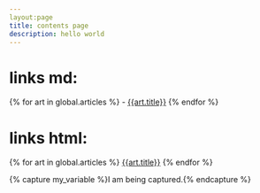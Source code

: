 ```yaml
---
layout:page
title: contents page
description: hello world
---
```

# links md:
{% for art in global.articles %}
    - [{{art.title}}]({{art.url}})
{% endfor %}



# links html:
{% for art in global.articles %}
<a href="{{art.url}}">{{art.title}}</a>
{% endfor %}

{% capture my_variable %}I am being captured.{% endcapture %}